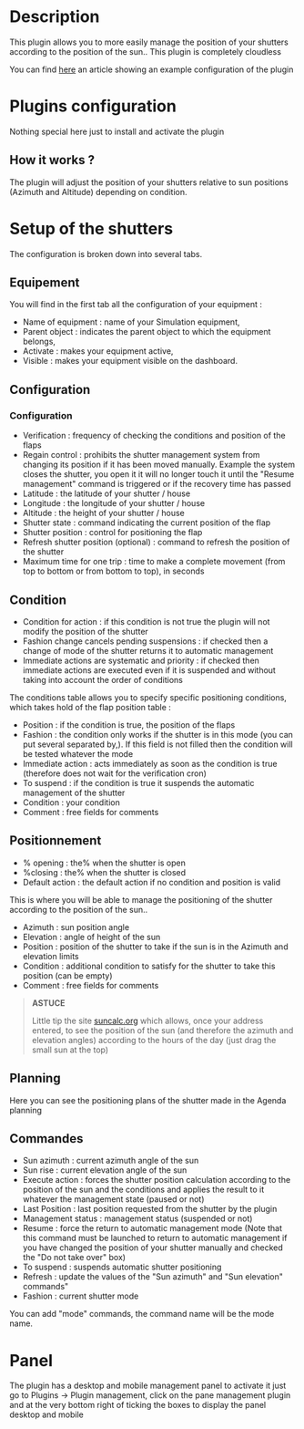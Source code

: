 # Description

This plugin allows you to more easily manage the position of your shutters according to the position of the sun.. This plugin is completely cloudless

You can find [here](https://www.jeedom.com/blog/?p=4310) an article showing an example configuration of the plugin

# Plugins configuration

Nothing special here just to install and activate the plugin

## How it works ?

The plugin will adjust the position of your shutters relative to sun positions (Azimuth and Altitude) depending on condition.

# Setup of the shutters

The configuration is broken down into several tabs.

## Equipement

You will find in the first tab all the configuration of your equipment :

- Name of equipment : name of your Simulation equipment,
- Parent object : indicates the parent object to which the equipment belongs,
- Activate : makes your equipment active,
- Visible : makes your equipment visible on the dashboard.


## Configuration

### Configuration

- Verification : frequency of checking the conditions and position of the flaps
- Regain control : prohibits the shutter management system from changing its position if it has been moved manually. Example the system closes the shutter, you open it it will no longer touch it until the "Resume management" command is triggered or if the recovery time has passed
- Latitude : the latitude of your shutter / house
- Longitude : the longitude of your shutter / house
- Altitude : the height of your shutter / house
- Shutter state : command indicating the current position of the flap
- Shutter position : control for positioning the flap
- Refresh shutter position (optional) : command to refresh the position of the shutter
- Maximum time for one trip : time to make a complete movement (from top to bottom or from bottom to top), in seconds

## Condition

- Condition for action : if this condition is not true the plugin will not modify the position of the shutter
- Fashion change cancels pending suspensions : if checked then a change of mode of the shutter returns it to automatic management
- Immediate actions are systematic and priority : if checked then immediate actions are executed even if it is suspended and without taking into account the order of conditions


The conditions table allows you to specify specific positioning conditions, which takes hold of the flap position table :
- Position : if the condition is true, the position of the flaps
- Fashion : the condition only works if the shutter is in this mode (you can put several separated by,). If this field is not filled then the condition will be tested whatever the mode
- Immediate action : acts immediately as soon as the condition is true (therefore does not wait for the verification cron)
- To suspend : if the condition is true it suspends the automatic management of the shutter
- Condition : your condition
- Comment : free fields for comments

## Positionnement

- % opening : the% when the shutter is open
- %closing : the% when the shutter is closed
- Default action : the default action if no condition and position is valid

This is where you will be able to manage the positioning of the shutter according to the position of the sun..

- Azimuth : sun position angle
- Elevation : angle of height of the sun
- Position : position of the shutter to take if the sun is in the Azimuth and elevation limits
- Condition : additional condition to satisfy for the shutter to take this position (can be empty)
- Comment : free fields for comments

>**ASTUCE**
>
>Little tip the site [suncalc.org](https://www.suncalc.org) which allows, once your address entered, to see the position of the sun (and therefore the azimuth and elevation angles) according to the hours of the day (just drag the small sun at the top)

## Planning

Here you can see the positioning plans of the shutter made in the Agenda planning

## Commandes

- Sun azimuth : current azimuth angle of the sun
- Sun rise : current elevation angle of the sun
- Execute action : forces the shutter position calculation according to the position of the sun and the conditions and applies the result to it whatever the management state (paused or not)
- Last Position : last position requested from the shutter by the plugin
- Management status : management status (suspended or not)
- Resume : force the return to automatic management mode (Note that this command must be launched to return to automatic management if you have changed the position of your shutter manually and checked the "Do not take over" box)
- To suspend : suspends automatic shutter positioning
- Refresh : update the values of the "Sun azimuth" and "Sun elevation" commands"
- Fashion : current shutter mode

You can add "mode" commands, the command name will be the mode name.

# Panel

The plugin has a desktop and mobile management panel to activate it just go to Plugins -> Plugin management, click on the pane management plugin and at the very bottom right of ticking the boxes to display the panel desktop and mobile
